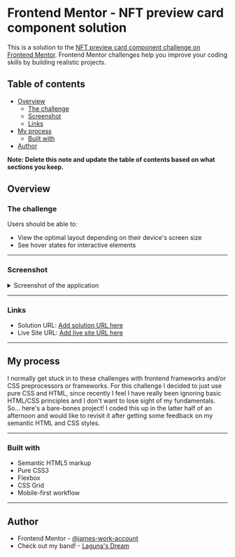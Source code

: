 # Frontend Mentor - NFT preview card component solution

This is a solution to the [NFT preview card component challenge on Frontend Mentor](https://www.frontendmentor.io/challenges/nft-preview-card-component-SbdUL_w0U). Frontend Mentor challenges help you improve your coding skills by building realistic projects.

## Table of contents

- [Overview](#overview)
  - [The challenge](#the-challenge)
  - [Screenshot](#screenshot)
  - [Links](#links)
- [My process](#my-process)
  - [Built with](#built-with)
- [Author](#author)

**Note: Delete this note and update the table of contents based on what sections you keep.**

## Overview

### The challenge

Users should be able to:

- View the optimal layout depending on their device's screen size
- See hover states for interactive elements

---

### Screenshot

<details>
<summary>Screenshot of the application</summary>

![Screenshot of the application](./screenshot.png)

</details>

---

### Links

- Solution URL: [Add solution URL here](https://your-solution-url.com)
- Live Site URL: [Add live site URL here](https://your-live-site-url.com)

---

## My process

I normally get stuck in to these challenges with frontend frameworks and/or CSS preprocessors or frameworks. For this challenge I decided to just use pure CSS and HTML, since recently I feel I have really been ignoring basic HTML/CSS principles and I don't want to lose sight of my fundamentals. So... here's a bare-bones project! I coded this up in the latter half of an afternoon and would like to revisit it after getting some feedback on my semantic HTML and CSS styles.

---

### Built with

- Semantic HTML5 markup
- Pure CSS3
- Flexbox
- CSS Grid
- Mobile-first workflow

---

## Author

- Frontend Mentor - [@james-work-account](https://www.frontendmentor.io/profile/james-work-account)
- Check out my band! - [Laguna's Dream](https://www.lagunasdream.co.uk)
